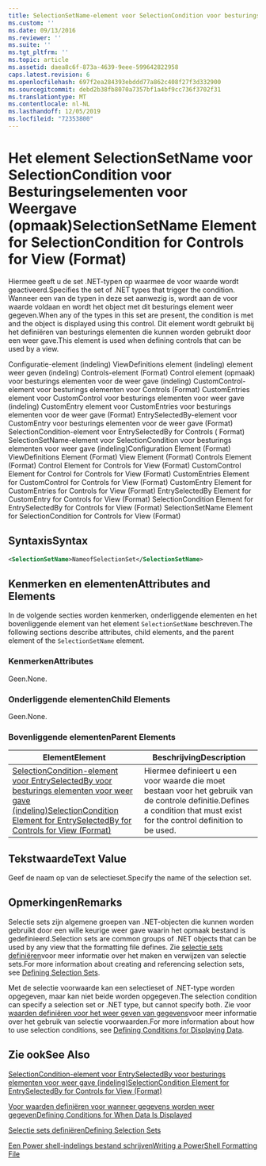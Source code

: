 ```yaml
---
title: SelectionSetName-element voor SelectionCondition voor besturings elementen voor weer gave (indeling) | Microsoft Docs
ms.custom: ''
ms.date: 09/13/2016
ms.reviewer: ''
ms.suite: ''
ms.tgt_pltfrm: ''
ms.topic: article
ms.assetid: daea8c6f-873a-4639-9eee-599642822958
caps.latest.revision: 6
ms.openlocfilehash: 697f2ea284393ebddd77a862c408f27f3d332900
ms.sourcegitcommit: debd2b38fb8070a7357bf1a4bf9cc736f3702f31
ms.translationtype: MT
ms.contentlocale: nl-NL
ms.lasthandoff: 12/05/2019
ms.locfileid: "72353800"
---
```

# <a name="selectionsetname-element-for-selectioncondition-for-controls-for-view-format"></a><span data-ttu-id="fbc82-102">Het element SelectionSetName voor SelectionCondition voor Besturingselementen voor Weergave (opmaak)</span><span class="sxs-lookup"><span data-stu-id="fbc82-102">SelectionSetName Element for SelectionCondition for Controls for View (Format)</span></span>

<span data-ttu-id="fbc82-103">Hiermee geeft u de set .NET-typen op waarmee de voor waarde wordt geactiveerd.</span><span class="sxs-lookup"><span data-stu-id="fbc82-103">Specifies the set of .NET types that trigger the condition.</span></span> <span data-ttu-id="fbc82-104">Wanneer een van de typen in deze set aanwezig is, wordt aan de voor waarde voldaan en wordt het object met dit besturings element weer gegeven.</span><span class="sxs-lookup"><span data-stu-id="fbc82-104">When any of the types in this set are present, the condition is met and the object is displayed using this control.</span></span> <span data-ttu-id="fbc82-105">Dit element wordt gebruikt bij het definiëren van besturings elementen die kunnen worden gebruikt door een weer gave.</span><span class="sxs-lookup"><span data-stu-id="fbc82-105">This element is used when defining controls that can be used by a view.</span></span>

<span data-ttu-id="fbc82-106">Configuratie-element (indeling) ViewDefinitions element (indeling) element weer geven (indeling) Controls-element (Format) Control element (opmaak) voor besturings elementen voor de weer gave (indeling) CustomControl-element voor besturings elementen voor Controls (Format) CustomEntries element voor CustomControl voor besturings elementen voor weer gave (indeling) CustomEntry element voor CustomEntries voor besturings elementen voor de weer gave (Format) EntrySelectedBy-element voor CustomEntry voor besturings elementen voor de weer gave (Format) SelectionCondition-element voor EntrySelectedBy for Controls ( Format) SelectionSetName-element voor SelectionCondition voor besturings elementen voor weer gave (indeling)</span><span class="sxs-lookup"><span data-stu-id="fbc82-106">Configuration Element (Format) ViewDefinitions Element (Format) View Element (Format) Controls Element (Format) Control Element for Controls for View (Format) CustomControl Element for Control for Controls for View (Format) CustomEntries Element for CustomControl for Controls for View (Format) CustomEntry Element for CustomEntries for Controls for View (Format) EntrySelectedBy Element for CustomEntry for Controls for View (Format) SelectionCondition Element for EntrySelectedBy for Controls for View (Format) SelectionSetName Element for SelectionCondition for Controls for View (Format)</span></span>

## <a name="syntax"></a><span data-ttu-id="fbc82-107">Syntaxis</span><span class="sxs-lookup"><span data-stu-id="fbc82-107">Syntax</span></span>

```xml
<SelectionSetName>NameofSelectionSet</SelectionSetName>
```

## <a name="attributes-and-elements"></a><span data-ttu-id="fbc82-108">Kenmerken en elementen</span><span class="sxs-lookup"><span data-stu-id="fbc82-108">Attributes and Elements</span></span>

<span data-ttu-id="fbc82-109">In de volgende secties worden kenmerken, onderliggende elementen en het bovenliggende element van het element `SelectionSetName` beschreven.</span><span class="sxs-lookup"><span data-stu-id="fbc82-109">The following sections describe attributes, child elements, and the parent element of the `SelectionSetName` element.</span></span>

### <a name="attributes"></a><span data-ttu-id="fbc82-110">Kenmerken</span><span class="sxs-lookup"><span data-stu-id="fbc82-110">Attributes</span></span>

<span data-ttu-id="fbc82-111">Geen.</span><span class="sxs-lookup"><span data-stu-id="fbc82-111">None.</span></span>

### <a name="child-elements"></a><span data-ttu-id="fbc82-112">Onderliggende elementen</span><span class="sxs-lookup"><span data-stu-id="fbc82-112">Child Elements</span></span>

<span data-ttu-id="fbc82-113">Geen.</span><span class="sxs-lookup"><span data-stu-id="fbc82-113">None.</span></span>

### <a name="parent-elements"></a><span data-ttu-id="fbc82-114">Bovenliggende elementen</span><span class="sxs-lookup"><span data-stu-id="fbc82-114">Parent Elements</span></span>

|<span data-ttu-id="fbc82-115">Element</span><span class="sxs-lookup"><span data-stu-id="fbc82-115">Element</span></span>|<span data-ttu-id="fbc82-116">Beschrijving</span><span class="sxs-lookup"><span data-stu-id="fbc82-116">Description</span></span>|
|-------------|-----------------|
|[<span data-ttu-id="fbc82-117">SelectionCondition-element voor EntrySelectedBy voor besturings elementen voor weer gave (indeling)</span><span class="sxs-lookup"><span data-stu-id="fbc82-117">SelectionCondition Element for EntrySelectedBy for Controls for View (Format)</span></span>](./selectioncondition-element-for-entryselectedby-for-controls-for-view-format.md)|<span data-ttu-id="fbc82-118">Hiermee definieert u een voor waarde die moet bestaan voor het gebruik van de controle definitie.</span><span class="sxs-lookup"><span data-stu-id="fbc82-118">Defines a condition that must exist for the control definition to be used.</span></span>|

## <a name="text-value"></a><span data-ttu-id="fbc82-119">Tekstwaarde</span><span class="sxs-lookup"><span data-stu-id="fbc82-119">Text Value</span></span>

<span data-ttu-id="fbc82-120">Geef de naam op van de selectieset.</span><span class="sxs-lookup"><span data-stu-id="fbc82-120">Specify the name of the selection set.</span></span>

## <a name="remarks"></a><span data-ttu-id="fbc82-121">Opmerkingen</span><span class="sxs-lookup"><span data-stu-id="fbc82-121">Remarks</span></span>

<span data-ttu-id="fbc82-122">Selectie sets zijn algemene groepen van .NET-objecten die kunnen worden gebruikt door een wille keurige weer gave waarin het opmaak bestand is gedefinieerd.</span><span class="sxs-lookup"><span data-stu-id="fbc82-122">Selection sets are common groups of .NET objects that can be used by any view that the formatting file defines.</span></span> <span data-ttu-id="fbc82-123">Zie [selectie sets definiëren](./defining-selection-sets.md)voor meer informatie over het maken en verwijzen van selectie sets.</span><span class="sxs-lookup"><span data-stu-id="fbc82-123">For more information about creating and referencing selection sets, see [Defining Selection Sets](./defining-selection-sets.md).</span></span>

<span data-ttu-id="fbc82-124">Met de selectie voorwaarde kan een selectieset of .NET-type worden opgegeven, maar kan niet beide worden opgegeven.</span><span class="sxs-lookup"><span data-stu-id="fbc82-124">The selection condition can specify a selection set or .NET type, but cannot specify both.</span></span> <span data-ttu-id="fbc82-125">Zie voor [waarden definiëren voor het weer geven van gegevens](./defining-conditions-for-displaying-data.md)voor meer informatie over het gebruik van selectie voorwaarden.</span><span class="sxs-lookup"><span data-stu-id="fbc82-125">For more information about how to use selection conditions, see [Defining Conditions for Displaying Data](./defining-conditions-for-displaying-data.md).</span></span>

## <a name="see-also"></a><span data-ttu-id="fbc82-126">Zie ook</span><span class="sxs-lookup"><span data-stu-id="fbc82-126">See Also</span></span>

[<span data-ttu-id="fbc82-127">SelectionCondition-element voor EntrySelectedBy voor besturings elementen voor weer gave (indeling)</span><span class="sxs-lookup"><span data-stu-id="fbc82-127">SelectionCondition Element for EntrySelectedBy for Controls for View (Format)</span></span>](./selectioncondition-element-for-entryselectedby-for-controls-for-view-format.md)

[<span data-ttu-id="fbc82-128">Voor waarden definiëren voor wanneer gegevens worden weer gegeven</span><span class="sxs-lookup"><span data-stu-id="fbc82-128">Defining Conditions for When Data Is Displayed</span></span>](./defining-conditions-for-displaying-data.md)

[<span data-ttu-id="fbc82-129">Selectie sets definiëren</span><span class="sxs-lookup"><span data-stu-id="fbc82-129">Defining Selection Sets</span></span>](./defining-selection-sets.md)

[<span data-ttu-id="fbc82-130">Een Power shell-indelings bestand schrijven</span><span class="sxs-lookup"><span data-stu-id="fbc82-130">Writing a PowerShell Formatting File</span></span>](./writing-a-powershell-formatting-file.md)
